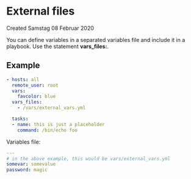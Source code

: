 # External files
Created Samstag 08 Februar 2020

You can define variables in a separated variables file and include it in a playbook.
Use the statement **vars_files:**.

Example
-------
```yaml
- hosts: all
  remote_user: root
  vars:
    favcolor: blue
  vars_files:
    - /vars/external_vars.yml

  tasks:
  - name: this is just a placeholder
    command: /bin/echo foo
```

Variables file:
```yaml
---
# in the above example, this would be vars/external_vars.yml
somevar: somevalue
password: magic
```


